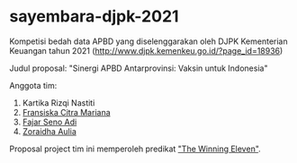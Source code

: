 # sayembara-djpk-2021

Kompetisi bedah data APBD yang diselenggarakan oleh DJPK Kementerian Keuangan tahun 2021 (http://www.djpk.kemenkeu.go.id/?page_id=18936)

Judul proposal: "Sinergi APBD Antarprovinsi: Vaksin untuk Indonesia"

Anggota tim:
1. Kartika Rizqi Nastiti
2. [Fransiska Citra Mariana](https://github.com/fcitra)
3. [Fajar Seno Adi](https://github.com/fajarsenoadi)
4. [Zoraidha Aulia](https://github.com/zoraulia)

Proposal project tim ini memperoleh predikat ["The Winning Eleven"](https://www.instagram.com/p/CPhOM_sBZtQ/).
